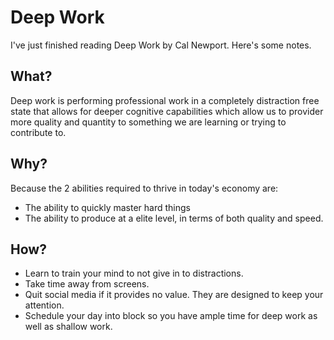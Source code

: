 # Deep Work

I've just finished reading Deep Work by Cal Newport. Here's some notes.

## What?

Deep work is performing professional work in a completely distraction free state that allows for deeper cognitive capabilities which allow us to provider more quality and quantity to something we are learning or trying to contribute to.

## Why?

Because the 2 abilities required to thrive in today's economy are:

- The ability to quickly master hard things
- The ability to produce at a elite level, in terms of both quality and speed.

## How?

- Learn to train your mind to not give in to distractions.
- Take time away from screens.
- Quit social media if it provides no value. They are designed to keep your attention.
- Schedule your day into block so you have ample time for deep work as well as shallow work.


